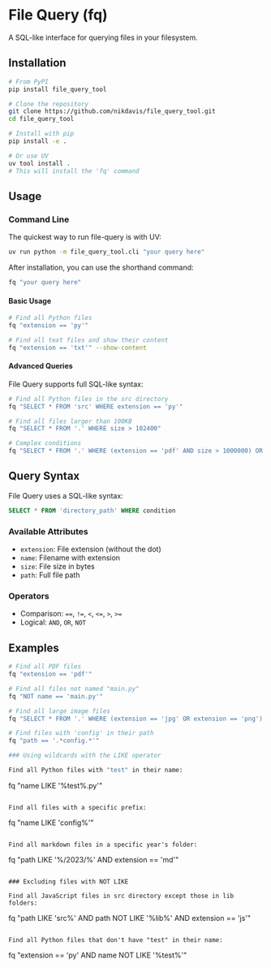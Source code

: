 # File Query (fq)

A SQL-like interface for querying files in your filesystem.

## Installation

```bash
# From PyPI
pip install file_query_tool

# Clone the repository
git clone https://github.com/nikdavis/file_query_tool.git
cd file_query_tool

# Install with pip
pip install -e .

# Or use UV
uv tool install .
# This will install the 'fq' command
```

## Usage

### Command Line

The quickest way to run file-query is with UV:

```bash
uv run python -m file_query_tool.cli "your query here"
```

After installation, you can use the shorthand command:

```bash
fq "your query here"
```

#### Basic Usage

```bash
# Find all Python files
fq "extension == 'py'"

# Find all text files and show their content
fq "extension == 'txt'" --show-content
```

#### Advanced Queries

File Query supports full SQL-like syntax:

```bash
# Find all Python files in the src directory
fq "SELECT * FROM 'src' WHERE extension == 'py'"

# Find all files larger than 100KB
fq "SELECT * FROM '.' WHERE size > 102400"

# Complex conditions
fq "SELECT * FROM '.' WHERE (extension == 'pdf' AND size > 1000000) OR (extension == 'txt' AND NOT name == 'README.txt')"
```

## Query Syntax

File Query uses a SQL-like syntax:

```sql
SELECT * FROM 'directory_path' WHERE condition
```

### Available Attributes

- `extension`: File extension (without the dot)
- `name`: Filename with extension
- `size`: File size in bytes
- `path`: Full file path

### Operators

- Comparison: `==`, `!=`, `<`, `<=`, `>`, `>=`
- Logical: `AND`, `OR`, `NOT`

## Examples

```bash
# Find all PDF files
fq "extension == 'pdf'"

# Find all files not named "main.py"
fq "NOT name == 'main.py'"

# Find all large image files
fq "SELECT * FROM '.' WHERE (extension == 'jpg' OR extension == 'png') AND size > 500000"

# Find files with 'config' in their path
fq "path == '.*config.*'"

### Using wildcards with the LIKE operator

Find all Python files with "test" in their name:
```
fq "name LIKE '%test%.py'"
```

Find all files with a specific prefix:
```
fq "name LIKE 'config%'"
```

Find all markdown files in a specific year's folder:
```
fq "path LIKE '%/2023/%' AND extension == 'md'"
```

### Excluding files with NOT LIKE

Find all JavaScript files in src directory except those in lib folders:
```
fq "path LIKE 'src%' AND path NOT LIKE '%lib%' AND extension == 'js'"
```

Find all Python files that don't have "test" in their name:
```
fq "extension == 'py' AND name NOT LIKE '%test%'"
```
